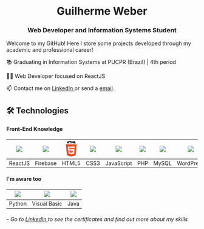 <h1 align="center"> Guilherme Weber </h1>
<h3 align="center"> Web Developer and Information Systems Student </h3>

<p> Welcome to my GitHub! Here I store some projects developed through my academic and professional career! </p>
<p> 📚 Graduating in Information Systems at PUCPR (Brazil) | 4th period </p>
<p> 👨‍💻 Web Developer focused on ReactJS </p>
<p> 📫 Contact me on <a href="https://www.linkedin.com/in/weberguilherme/"> LinkedIn </a> or send a <a href="mailto:guilherme.weber@pucpr.edu.br"> email</a>. </p>




<h2>🛠 Technologies </h2>
<h4> Front-End Knowledge </h4>
<table>
  <thead>
    <th> <img height="40"src="https://th.bing.com/th/id/R.66657f5dc34703daceb62cb80cf2f7d4?rik=leC2w0XocKzzXw&riu=http%3a%2f%2fwww.jsweet.org%2fwp-content%2fuploads%2f2016%2f04%2freact-logo-300x289.png&ehk=8VP5WneINrDRKOGLup9KChH5HsoEQWor%2bDYkJIHeRmI%3d&risl=&pid=ImgRaw&r=0"> </th>
    <th> <img height="40"src="https://th.bing.com/th/id/R.c521e7e67222276a6860665a46813cc6?rik=AoUIOAvVTiB1cQ&riu=http%3a%2f%2fpluspng.com%2fimg-png%2ffirebase-logo-png-firebase-logo-png-transparent-amp-svg-vector-pluspng-2400x3291.png&ehk=YpYeUgKU5BtUZmTIpsZiQ5pFGAOc5w0Xm5klm2orTIg%3d&risl=&pid=ImgRaw&r=0"></th>
    <th> <img height="40"src="https://raw.githubusercontent.com/github/explore/80688e429a7d4ef2fca1e82350fe8e3517d3494d/topics/html/html.png"> </th>
    <th> <img height="40"src="https://logodownload.org/wp-content/uploads/2017/04/css-3-logo-1.png"> </th>
    <th> <img height="32"src="https://upload.wikimedia.org/wikipedia/commons/thumb/9/99/Unofficial_JavaScript_logo_2.svg/1024px-Unofficial_JavaScript_logo_2.svg.png"> </th>
    <th> <img height="40"src="http://pngimg.com/uploads/php/php_PNG35.png"> </th>
    <th> <img height="40"src="https://marcas-logos.net/wp-content/uploads/2020/11/MySQL-logo.png"> </th>
    <th> <img height="40"src="https://upload.wikimedia.org/wikipedia/commons/thumb/9/93/Wordpress_Blue_logo.png/1200px-Wordpress_Blue_logo.png"> </th>
    <th> <img height="40"src="https://cdn4.iconfinder.com/data/icons/logos-and-brands/512/109_Elementor_logo_logos-512.png"> </th>
  </thead>
  <tr>
    <td> ReactJS </td>
    <td> Firebase </td>
    <td> HTML5 </td>
    <td> CSS3 </td>
    <td> JavaScript </td>
    <td> PHP </td>
    <td> MySQL </td>
    <td> WordPress </td>
    <td> Elementor </td>
  </tr>
 </table>

<h4> I'm aware too </h4>
<table>
  <thead>
    <th> <img height="40"src="https://upload.wikimedia.org/wikipedia/commons/thumb/0/0a/Python.svg/2048px-Python.svg.png"> </th>
    <th> <img height="40"src="https://cursosbig.com.br/wp-content/uploads/2019/03/logo-visual-basic-net-vb.png.webp"> </th>
    <th> <img height="40"src="https://www.ifpe.edu.br/campus/palmares/noticias/curso-de-extensao-em-java/javalogo.png/@@images/bf2f5d2c-6545-43bc-b187-9d01c6875d56.png"></th>
  </thead>
  <tr>
    <td> Python </td>
    <td> Visual Basic </td>
    <td> Java </td>
  </tr>
 </table>

<h6> - Go to <a href="https://www.linkedin.com/in/weberguilherme/"> LinkedIn </a> to see the certificates and find out more about my skills </h6>
